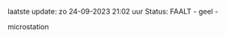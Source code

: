 laatste update: 
zo 24-09-2023 21:02   uur 
Status: FAALT - geel - 
<div class="service Y">microstation</div>